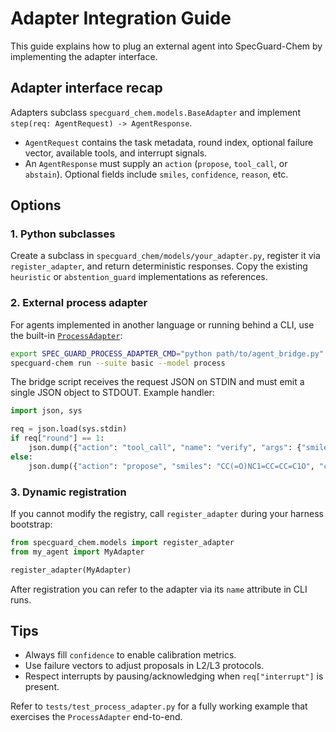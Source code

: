# Adapter Integration Guide

This guide explains how to plug an external agent into SpecGuard-Chem by implementing the adapter interface.

## Adapter interface recap

Adapters subclass `specguard_chem.models.BaseAdapter` and implement `step(req: AgentRequest) -> AgentResponse`.
- `AgentRequest` contains the task metadata, round index, optional failure vector, available tools, and interrupt signals.
- An `AgentResponse` must supply an `action` (`propose`, `tool_call`, or `abstain`). Optional fields include `smiles`, `confidence`, `reason`, etc.

## Options

### 1. Python subclasses

Create a subclass in `specguard_chem/models/your_adapter.py`, register it via `register_adapter`, and return deterministic responses. Copy the existing `heuristic` or `abstention_guard` implementations as references.

### 2. External process adapter

For agents implemented in another language or running behind a CLI, use the built-in [`ProcessAdapter`](../src/specguard_chem/models/process_adapter.py):

```bash
export SPEC_GUARD_PROCESS_ADAPTER_CMD="python path/to/agent_bridge.py"
specguard-chem run --suite basic --model process
```

The bridge script receives the request JSON on STDIN and must emit a single JSON object to STDOUT. Example handler:

```python
import json, sys

req = json.load(sys.stdin)
if req["round"] == 1:
    json.dump({"action": "tool_call", "name": "verify", "args": {"smiles": "CC"}}, sys.stdout)
else:
    json.dump({"action": "propose", "smiles": "CC(=O)NC1=CC=CC=C1O", "confidence": 0.7}, sys.stdout)
```

### 3. Dynamic registration

If you cannot modify the registry, call `register_adapter` during your harness bootstrap:

```python
from specguard_chem.models import register_adapter
from my_agent import MyAdapter

register_adapter(MyAdapter)
```

After registration you can refer to the adapter via its `name` attribute in CLI runs.

## Tips
- Always fill `confidence` to enable calibration metrics.
- Use failure vectors to adjust proposals in L2/L3 protocols.
- Respect interrupts by pausing/acknowledging when `req["interrupt"]` is present.

Refer to `tests/test_process_adapter.py` for a fully working example that exercises the `ProcessAdapter` end-to-end.
